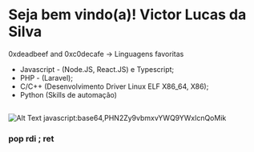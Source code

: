 # Seja bem vindo(a)! Victor Lucas da Silva

0xdeadbeef and 0xc0decafe -> Linguagens favoritas

- Javascript - (Node.JS, React.JS) e Typescript;
- PHP - (Laravel);
- C/C++ (Desenvolvimento Driver Linux ELF X86_64, X86);
- Python (Skills de automação)

##  
![Alt Text](https://h4rithd.com/blog/content/images/size/w1000/2021/06/image-329.png)
javascript:base64,PHN2Zy9vbmxvYWQ9YWxlcnQoMik

### pop rdi ; ret 
